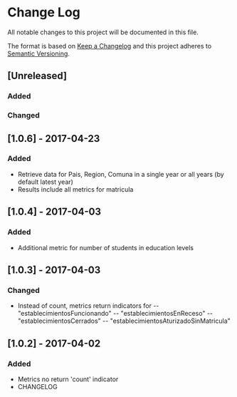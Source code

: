 # Change Log
All notable changes to this project will be documented in this file.

The format is based on [Keep a Changelog](http://keepachangelog.com/)
and this project adheres to [Semantic Versioning](http://semver.org/).

## [Unreleased]
### Added

### Changed

## [1.0.6] - 2017-04-23
### Added
- Retrieve data for Pais, Region, Comuna in a single year or all years (by default latest year)
- Results include all metrics for matricula


## [1.0.4] - 2017-04-03
### Added
- Additional metric for number of students in education levels

## [1.0.3] - 2017-04-03
### Changed
- Instead of count, metrics return indicators for 
--    "establecimientosFuncionando"
--    "establecimientosEnReceso"
--    "establecimientosCerrados"
--    "establecimientosAturizadoSinMatricula"

## [1.0.2] - 2017-04-02
### Added
- Metrics no return 'count' indicator
- CHANGELOG



